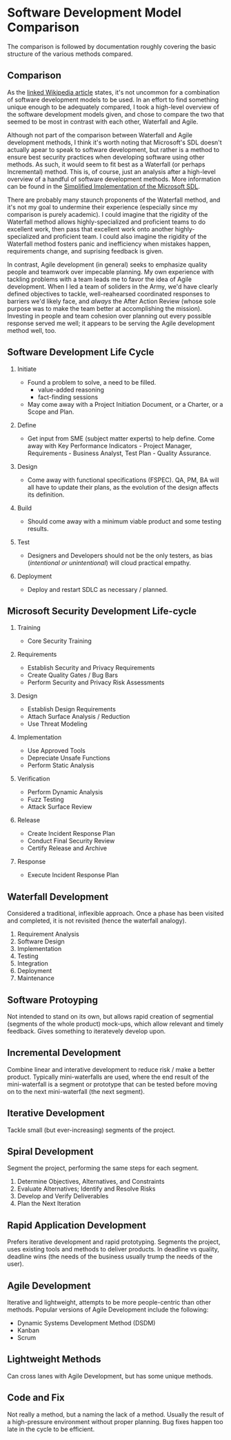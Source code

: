 # Software Development Model Comparison
The comparison is followed by documentation roughly covering the basic structure of the 
various methods compared.

## Comparison
As the [linked Wikipedia 
article](http:/e/en.wikipedia.org/wiki/Software_development_process) states, it's not 
uncommon for a combination of software development models to be used. In an effort to 
find something unique enough to be adequately compared, I took a high-level overview of 
the software development models given, and chose to compare the two that seemed to be 
most in contrast with each other, Waterfall and Agile.

Although not part of the comparison between Waterfall and Agile development methods, I 
think it's worth noting that Microsoft's SDL doesn't actually apear to speak to software 
development, but rather is a method to ensure best security practices when developing 
software using other methods. As such, it would seem to fit best as a Waterfall (or 
perhaps Incremental) method. This is, of course, just an analysis after a high-level 
overview of a handful of software development methods. More information can be found in 
the [Simplified Implementation of the Microsoft 
SDL](http://www.microsoft.com/en-us/download/details.aspx?id=12379).

There are probably many staunch proponents of the Waterfall method, and it's not my goal 
to undermine their experience (especially since my comparison is purely academic). I 
could imagine that the rigidity of the Waterfall method allows highly-specialized and 
proficient teams to do excellent work, then pass that excellent work onto another 
highly-specialized and proficient team. I could also imagine the rigidity of the 
Waterfall method fosters panic and inefficiency when mistakes happen, requirements 
change, and suprising feedback is given.

In contrast, Agile development (in general) seeks to emphasize quality people and 
teamwork over impecable planning. My own experience with tackling problems with a team 
leads me to favor the idea of Agile development. When I led a team of soliders in the 
Army, we'd have clearly defined objectives to tackle, well-reahearsed coordinated 
responses to barriers we'd likely face, and *always* the After Action Review (whose 
sole purpose was to make the team better at accomplishing the mission). Investing in 
people and team cohesion over planning out every possible response served me well; it 
appears to be serving the Agile development method well, too.

## Software Development Life Cycle
1. Initiate
	* Found a problem to solve, a need to be filled.
		* value-added reasoning
		* fact-finding sessions
	* May come away with a Project Initiation Document, or a Charter, or a Scope and 
Plan.

2. Define
	* Get input from SME (subject matter experts) to help define. Come away with Key 
Performance Indicators - Project Manager, Requirements - Business Analyst, Test Plan - 
Quality Assurance.

3. Design
	* Come away with functional specifications (FSPEC). QA, PM, BA will all have to 
update their plans, as the evolution of the design affects its definition.

4. Build
	* Should come away with a minimum viable product and some testing results.

5. Test
	* Designers and Developers should not be the only testers, as bias (*intentional 
or unintentional*) will cloud practical empathy.

6. Deployment
	* Deploy and restart SDLC as necessary / planned.

## Microsoft Security Development Life-cycle
1. Training
	* Core Security Training

2. Requirements
	* Establish Security and Privacy Requirements
	* Create Quality Gates / Bug Bars
	* Perform Security and Privacy Risk Assessments

3. Design
	* Establish Design Requirements
	* Attach Surface Analysis / Reduction
	* Use Threat Modeling

4. Implementation
	* Use Approved Tools
	* Depreciate Unsafe Functions
	* Perform Static Analysis

5. Verification
	* Perform Dynamic Analysis
	* Fuzz Testing
	* Attack Surface Review

6. Release
	* Create Incident Response Plan
	* Conduct Final Security Review
	* Certify Release and Archive

7. Response
	* Execute Incident Response Plan

## Waterfall Development
Considered a traditional, inflexible approach. Once a phase has been visited and 
completed, it is not revisited (hence the waterfall analogy).

1. Requirement Analysis
2. Software Design
3. Implementation
4. Testing
5. Integration
6. Deployment
7. Maintenance

## Software Protoyping
Not intended to stand on its own, but allows rapid creation of segmential (segments of 
the whole product) mock-ups, which allow relevant and timely feedback. Gives something 
to iteratevely develop upon.

## Incremental Development
Combine linear and interative development to reduce risk / make a better product. 
Typically mini-waterfalls are used, where the end result of the mini-waterfall is a 
segment or prototype that can be tested before moving on to the next mini-waterfall (the 
next segment).

## Iterative Development
Tackle small (but ever-increasing) segments of the project.

## Spiral Development
Segment the project, performing the same steps for each segment.

1. Determine Objectives, Alternatives, and Constraints
2. Evaluate Alternatives; Identify and Resolve Risks
3. Develop and Verify Deliverables
4. Plan the Next Iteration

## Rapid Application Development
Prefers iterative development and rapid prototyping. Segments the project, uses existing 
tools and methods to deliver products. In deadline vs quality, deadline wins (the needs 
of the business usually trump the needs of the user).

## Agile Development
Iterative and lightweight, attempts to be more people-centric than other methods. 
Popular versions of Agile Development include the following:

* Dynamic Systems Development Method (DSDM)
* Kanban
* Scrum

## Lightweight Methods
Can cross lanes with Agile Development, but has some unique methods.

## Code and Fix
Not really a method, but a naming the lack of a method. Usually the result of a 
high-pressure environment without proper planning. Bug fixes happen too late in the 
cycle to be efficient.
